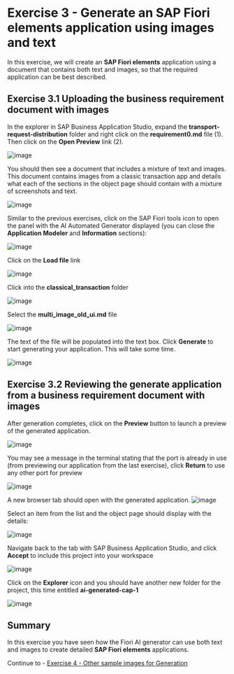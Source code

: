 #  Exercise 3 - Generate an SAP Fiori elements application using images and text


In this exercise, we will create an **SAP Fiori elements** application using a document that contains both text and images, so that the required application can be best described.


## Exercise 3.1 Uploading the business requirement document with images

In the explorer in SAP Business Application Studio, expand the **transport-request-distribution** folder and right click on the **requirement0.md** file (1).  Then click on the **Open Preview** link (2).

![image](ex3img1.png)

You should then see a document that includes a mixture of text and images.  This document contains images from a classic transaction app and details what each of the sections in the object page should contain with a mixture of screenshots and text.

![image](ex3img2.png)

Similar to the previous exercises, click on the SAP Fiori tools icon to open the panel with the AI Automated Generator displayed (you can close the **Application Modeler** and **Information** sections):

![image](ex3img3.png)

Click on the **Load file** link

![image](ex3img4.png)

Click into the **classical_transaction** folder

![image](ex3img5.png)

Select the **multi_image_old_ui.md** file

![image](ex3img6.png)

The text of the file will be populated into the text box.  Click **Generate** to start generating your application.  This will take some time.

![image](ex3img7.png)

## Exercise 3.2 Reviewing the generate application from a business requirement document with images

After generation completes, click on the **Preview** button to launch a preview of the generated application.  

![image](ex3img8.png)

You may see a message in the terminal stating that the port is already in use (from previewing our application from the last exercise), click **Return** to use any other port for preview

![image](ex3img9.png)

A new browser tab should open with the generated application. 
![image](ex3img10.png)

Select an item from the list and the object page should display with the details:

![image](ex3img11.png)

Navigate back to the tab with SAP Business Application Studio, and click **Accept** to include this project into your workspace

![image](ex3img12.png)

Click on the **Explorer** icon and you should have another new folder for the project, this time entitled **ai-generated-cap-1**

![image](ex3img13.png)

## Summary

In this exercise you have seen how the Fiori AI generator can use both text and images to create detailed **SAP Fiori elements** applications.

Continue to - [Exercise 4 - Other sample images for Generation](../ex4/README.md)
